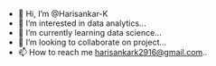 - 👋 Hi, I’m @Harisankar-K
- 👀 I’m interested in data analytics...
- 🌱 I’m currently learning data science...
- 💞️ I’m looking to collaborate on  project...
- 📫 How to reach me harisankark2916@gmail.com..

<!---
Harisankar-K/Harisankar-K is a ✨ special ✨ repository because its `README.md` (this file) appears on your GitHub profile.
You can click the Preview link to take a look at your changes.
--->
